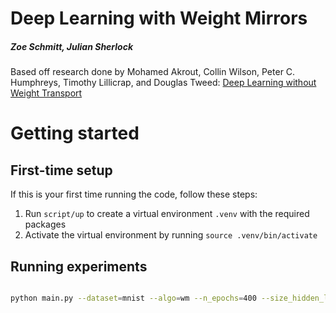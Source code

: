 # Deep Learning with Weight Mirrors
##### Zoe Schmitt, Julian Sherlock

Based off research done by Mohamed Akrout, Collin Wilson, Peter C. Humphreys, Timothy Lillicrap, and Douglas Tweed: [Deep Learning without Weight Transport](https://arxiv.org/pdf/1904.05391.pdf)

# Getting started


## First-time setup

If this is your first time running the code, follow these steps:

1. Run `script/up` to create a virtual environment `.venv` with the required packages
2. Activate the virtual environment by running `source .venv/bin/activate`

## Running experiments

```bash

python main.py --dataset=mnist --algo=wm --n_epochs=400 --size_hidden_layers 500 --batch_size=128 --learning_rate=0.05 --test_frequency=1

```
